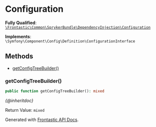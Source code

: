 #  Configuration

**Fully Qualified**: [`\Frontastic\Common\SprykerBundle\DependencyInjection\Configuration`](../../../../src/php/SprykerBundle/DependencyInjection/Configuration.php)

**Implements**: `\Symfony\Component\Config\Definition\ConfigurationInterface`

## Methods

* [getConfigTreeBuilder()](#getconfigtreebuilder)

### getConfigTreeBuilder()

```php
public function getConfigTreeBuilder(): mixed
```

*{@inheritdoc}*

Return Value: `mixed`

Generated with [Frontastic API Docs](https://github.com/FrontasticGmbH/apidocs).

